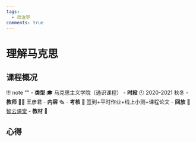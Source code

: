 ```yaml
---
tags:
  - 政治学
comments: true
---
```


# 理解马克思

## 课程概况
!!! note ""
    - **类型** 🎓 马克思主义学院（通识课程）
    - **时段** 🕙 2020-2021 秋冬
    - **教师** 🧑‍🏫 王彦君
    - **内容** 🗞️ 
    - **考核** 📝 签到+平时作业+线上小测+课程论文
    - **回放** 🔗 [智云课堂]()
    - **教材** 📙 

## 心得
